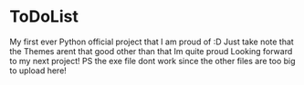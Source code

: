 # ToDoList
My first ever Python official project that I am proud of :D 
Just take note that the Themes arent that good other than that Im quite proud
Looking forward to my next project!
PS the exe file dont work since the other files are too big to upload here!
